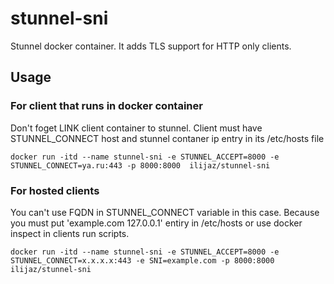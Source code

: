 # stunnel-sni
Stunnel docker container.  It adds TLS support for HTTP only clients.

## Usage

### For client that runs in docker container 

Don't foget LINK client container to stunnel. Client must have STUNNEL_CONNECT host and stunnel contaner ip entry in its /etc/hosts file
```
docker run -itd --name stunnel-sni -e STUNNEL_ACCEPT=8000 -e STUNNEL_CONNECT=ya.ru:443 -p 8000:8000  ilijaz/stunnel-sni
```

### For hosted clients

You can't use FQDN in STUNNEL_CONNECT variable in this case. Because you must put 'example.com 127.0.0.1' entiry in /etc/hosts or use docker inspect in clients run scripts.

```
docker run -itd --name stunnel-sni -e STUNNEL_ACCEPT=8000 -e STUNNEL_CONNECT=x.x.x.x:443 -e SNI=example.com -p 8000:8000  ilijaz/stunnel-sni
```

